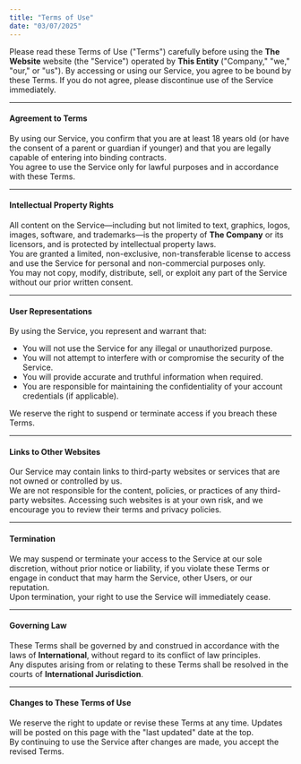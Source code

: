 ```yaml
---
title: "Terms of Use"
date: "03/07/2025"
---
```


Please read these Terms of Use ("Terms") carefully before using the **The Website** website (the "Service") operated by **This Entity** ("Company," "we," "our," or "us"). By accessing or using our Service, you agree to be bound by these Terms. If you do not agree, please discontinue use of the Service immediately.

---

#### Agreement to Terms
By using our Service, you confirm that you are at least 18 years old (or have the consent of a parent or guardian if younger) and that you are legally capable of entering into binding contracts.  
You agree to use the Service only for lawful purposes and in accordance with these Terms.

---

#### Intellectual Property Rights
All content on the Service—including but not limited to text, graphics, logos, images, software, and trademarks—is the property of **The Company** or its licensors, and is protected by intellectual property laws.  
You are granted a limited, non-exclusive, non-transferable license to access and use the Service for personal and non-commercial purposes only.  
You may not copy, modify, distribute, sell, or exploit any part of the Service without our prior written consent.

---

#### User Representations
By using the Service, you represent and warrant that:
- You will not use the Service for any illegal or unauthorized purpose.  
- You will not attempt to interfere with or compromise the security of the Service.  
- You will provide accurate and truthful information when required.  
- You are responsible for maintaining the confidentiality of your account credentials (if applicable).

We reserve the right to suspend or terminate access if you breach these Terms.

---

#### Links to Other Websites
Our Service may contain links to third-party websites or services that are not owned or controlled by us.  
We are not responsible for the content, policies, or practices of any third-party websites. Accessing such websites is at your own risk, and we encourage you to review their terms and privacy policies.

---

#### Termination
We may suspend or terminate your access to the Service at our sole discretion, without prior notice or liability, if you violate these Terms or engage in conduct that may harm the Service, other Users, or our reputation.  
Upon termination, your right to use the Service will immediately cease.

---

#### Governing Law
These Terms shall be governed by and construed in accordance with the laws of **International**, without regard to its conflict of law principles.  
Any disputes arising from or relating to these Terms shall be resolved in the courts of **International Jurisdiction**.

---

#### Changes to These Terms of Use
We reserve the right to update or revise these Terms at any time. Updates will be posted on this page with the "last updated" date at the top.  
By continuing to use the Service after changes are made, you accept the revised Terms.
